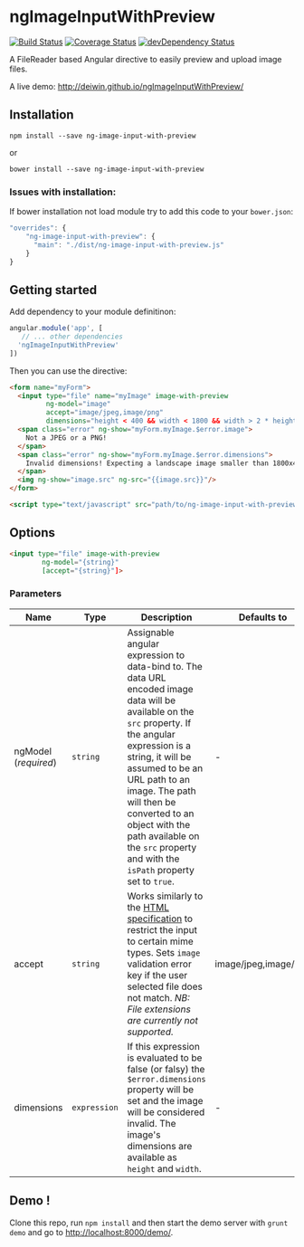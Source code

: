 ngImageInputWithPreview
======================

[![Build Status](https://travis-ci.org/deiwin/ngImageInputWithPreview.png)](https://travis-ci.org/deiwin/ngImageInputWithPreview)
[![Coverage Status](https://coveralls.io/repos/deiwin/ngImageInputWithPreview/badge.png?branch=master)](https://coveralls.io/r/deiwin/ngImageInputWithPreview?branch=master)
[![devDependency Status](https://david-dm.org/deiwin/ngImageInputWithPreview/dev-status.svg)](https://david-dm.org/deiwin/ngImageInputWithPreview#info=devDependencies)

A FileReader based Angular directive to easily preview and upload image files.

A live demo: http://deiwin.github.io/ngImageInputWithPreview/

Installation
----------

	npm install --save ng-image-input-with-preview

or

	bower install --save ng-image-input-with-preview
	
### Issues with installation: 

If bower installation not load module try to add this code to your `bower.json`:
```javascript
"overrides": {
    "ng-image-input-with-preview": {
      "main": "./dist/ng-image-input-with-preview.js"
    }
}
```

Getting started
-------------

Add dependency to your module definitinon:

```javascript
angular.module('app', [
   // ... other dependencies
  'ngImageInputWithPreview'
])
```

Then you can use the directive:

```html
<form name="myForm">
  <input type="file" name="myImage" image-with-preview
         ng-model="image"
         accept="image/jpeg,image/png"
         dimensions="height < 400 && width < 1800 && width > 2 * height">
  <span class="error" ng-show="myForm.myImage.$error.image">
    Not a JPEG or a PNG!
  </span>
  <span class="error" ng-show="myForm.myImage.$error.dimensions">
    Invalid dimensions! Expecting a landscape image smaller than 1800x400.
  </span>
  <img ng-show="image.src" ng-src="{{image.src}}"/>
</form>

<script type="text/javascript" src="path/to/ng-image-input-with-preview.js"></script>
```

Options
-------

```html
<input type="file" image-with-preview
		ng-model="{string}"
		[accept="{string}"]>
```

### Parameters

| Name | Type | Description | Defaults to
| -----|------|-------------|------------
| ngModel (*required*) | `string` | Assignable angular expression to data-bind to. The data URL encoded image data will be available on the `src` property. If the angular expression is a string, it will be assumed to be an URL path to an image. The path will then be converted to an object with the path available on the `src` property and with the `isPath` property set to `true`. | - |
| accept | `string` | Works similarly to the [HTML specification](https://html.spec.whatwg.org/multipage/forms.html#attr-input-accept) to restrict the input to certain mime types. Sets `image` validation error key if the user selected file does not match. *NB: File extensions are currently not supported.* | image/jpeg,image/png |
| dimensions | `expression` | If this expression is evaluated to be false (or falsy) the `$error.dimensions` property will be set and the image will be considered invalid. The image's dimensions are available as `height` and `width`. | - |

Demo !
------

Clone this repo, run `npm install` and then start the demo server with
`grunt demo` and go to [http://localhost:8000/demo/](http://localhost:8000/demo/).
